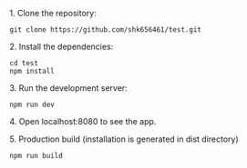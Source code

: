 1\. Clone the repository:

  ```
  git clone https://github.com/shk656461/test.git
  ```

2\. Install the dependencies:
  ```
  cd test
  npm install
  ```

3\. Run the development server:
  ```
  npm run dev
  ```

4\. Open localhost:8080 to see the app.

5\. Production build (installation is generated in dist directory)
  ```
  npm run build
  ```
